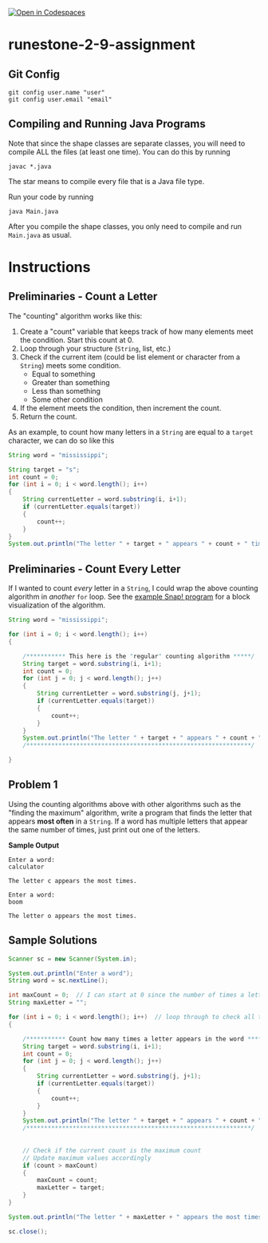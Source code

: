 [![Open in Codespaces](https://classroom.github.com/assets/launch-codespace-2972f46106e565e64193e422d61a12cf1da4916b45550586e14ef0a7c637dd04.svg)](https://classroom.github.com/open-in-codespaces?assignment_repo_id=21260812)
# runestone-2-9-assignment

## Git Config
```
git config user.name "user"
git config user.email "email"
```

## Compiling and Running Java Programs
Note that since the shape classes are separate classes, you will need to compile ALL the files (at least one time).  You can do this by running
```
javac *.java
```
The star means to compile every file that is a Java file type.

Run your code by running
```
java Main.java
```

After you compile the shape classes, you only need to compile and run `Main.java` as usual.

# Instructions

## Preliminaries - Count a Letter
The "counting" algorithm works like this:
1. Create a "count" variable that keeps track of how many elements meet the condition.  Start this count at 0.
2. Loop through your structure (`String`, list, etc.)
3. Check if the current item (could be list element or character from a `String`) meets some condition.
    - Equal to something
    - Greater than something
    - Less than something
    - Some other condition
4. If the element meets the condition, then increment the count.
5. Return the count.

As an example, to count how many letters in a `String` are equal to a `target` character, we can do so like this
```java
String word = "mississippi";

String target = "s";
int count = 0;
for (int i = 0; i < word.length(); i++)
{
    String currentLetter = word.substring(i, i+1);
    if (currentLetter.equals(target))
    {
        count++;
    }
}
System.out.println("The letter " + target + " appears " + count + " times.");
```

## Preliminaries - Count Every Letter
If I wanted to count _every_ letter in a `String`, I could wrap the above counting algorithm in _another_ `for` loop.  See the [example Snap! program](https://snap.berkeley.edu/snap/snap.html#present:Username=ktvu&ProjectName=CSA%20Runestone%202.9%20Letter%20Mode%20Example) for a block visualization of the algorithm.

```java
String word = "mississippi";

for (int i = 0; i < word.length(); i++)
{

    /*********** This here is the "regular" counting algorithm *****/
    String target = word.substring(i, i+1);
    int count = 0;
    for (int j = 0; j < word.length(); j++)
    {
        String currentLetter = word.substring(j, j+1);
        if (currentLetter.equals(target))
        {
            count++;
        }
    }
    System.out.println("The letter " + target + " appears " + count + " times.");
    /***************************************************************/

}
```
      

## Problem 1
Using the counting algorithms above with other algorithms such as the "finding the maximum" algorithm, write a program that finds the letter that appears **most often** in a `String`.  If a word has multiple letters that appear the same number of times, just print out one of the letters.

**Sample Output**
```
Enter a word:
calculator

The letter c appears the most times.

Enter a word:
boom

The letter o appears the most times.
```

## Sample Solutions
```java
Scanner sc = new Scanner(System.in);

System.out.println("Enter a word");
String word = sc.nextLine();

int maxCount = 0;  // I can start at 0 since the number of times a letter can appear is at least 1
String maxLetter = "";

for (int i = 0; i < word.length(); i++)  // loop through to check all the letters
{

    /*********** Count how many times a letter appears in the word *****/
    String target = word.substring(i, i+1);
    int count = 0;
    for (int j = 0; j < word.length(); j++)
    {
        String currentLetter = word.substring(j, j+1);
        if (currentLetter.equals(target))
        {
            count++;
        }
    }
    System.out.println("The letter " + target + " appears " + count + " times.");
    /***************************************************************/
    
    
    // Check if the current count is the maximum count
    // Update maximum values accordingly
    if (count > maxCount)
    {
        maxCount = count;
        maxLetter = target;
    }
}

System.out.println("The letter " + maxLetter + " appears the most times at " + maxCount + " times.");

sc.close();
```
